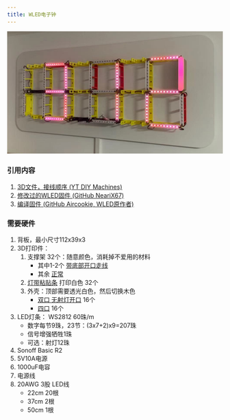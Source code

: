 ```yaml
---
title: WLED电子钟
---
```


![](./WLED电子钟/preview.png)

### 引用内容
1. [3D文件，接线顺序 (YT DIY Machines)](https://www.youtube.com/watch?v=8E0SeycTzHw)
2. [修改过的WLED固件 (GitHub NeariX67)](https://github.com/NeariX67/WLED_Clock)
3. [编译固件 (GitHub Aircookie, WLED原作者)](https://github.com/Aircoookie/WLED/wiki/Compiling-WLED)

### 需要硬件
1. 背板，最小尺寸112x39x3
2. 3D打印件：
   1. 支撑架 32个：随意颜色，消耗掉不爱用的材料
      * 其中1-2个 [带底部开口走线](core-hole.stl)
      * 其余 [正常](core-normal.stl)
   2. [灯带粘贴条](LEDMount.stl) 打印白色 32个
   3. 外壳：顶部需要透光白色，然后切换木色
      * [双口 无射灯开口](Sleeve1.STL) 16个
      * [四口](Sleeve3.STL) 16个
3. LED灯条： WS2812 60珠/m
   * 数字每节9珠，23节：(3x7+2)x9=207珠
   * 信号增强牺牲1珠
   * 可选：射灯12珠
4. Sonoff Basic R2
5. 5V10A电源
6. 1000uF电容
7. 电源线
8. 20AWG 3股 LED线
   * 22cm 20根
   * 37cm 2根
   * 50cm 1根